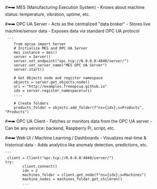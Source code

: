 #⬅️➡️ MES (Manufacturing Execution System)
    -  Knows about machine status: temperature, vibration, uptime, etc.

#⬅️➡️ OPC UA Server
    - Acts as the centralized "data broker"
    - Stores live machine/sensor data
    - Exposes data via standard OPC UA protocol

     ```
        from opcua import Server
        # Initialize MES and OPC UA Server
        mes_instance = mes()
        server = Server()
        server.set_endpoint("opc.tcp://0.0.0.0:4840/server/")
        server.set_server_name("MES OPC UA Server")
        server.start()
        
        # Get Objects node and register namespace
        objects = server.get_objects_node()
        uri = "http://examples.freeopcua.github.io"
        idx = server.register_namespace(uri)
        ....
    
        # Create folders
        products_folder = objects.add_folder(f"ns={idx};s=Products", "Products")

#⬅️➡️ OPC UA Client
    - Fetches or monitors data from the OPC UA server
    - Can be any service: backend, Raspberry Pi, script, etc.

#⬅️➡️ Web UI / Machine Learning / Dashboards
    - Visualizes real-time & historical data
    - Adds analytics like anomaly detection, predictions, etc.

    ```
     client = Client("opc.tcp://0.0.0.0:4840/server/")
    try:    
            client.connect()
            idx = 2
            machines_folder = client.get_node(f"ns={idx};s=Machines") 
            machine_nodes = machines_folder.get_children()
            ...
